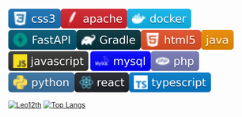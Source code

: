 <img src="css3.svg"><img src="apache.png.svg"><img src="docker.svg"><img src="FastAPI.svg"><img src="gradle.svg"><img src="html5.svg"><img src="java.svg"><img src="JavaScript.svg">
<img src="mysql.svg"><img src="php.svg"><img src="Python.svg"><img src="react.svg"><img src="Typescript.svg">

[![Leo12th](https://github-readme-stats.vercel.app/api?username=Leo12th&show_icons=true&theme=radical)](https://github.com/Leo12th) [![Top Langs](https://github-readme-stats.vercel.app/api/top-langs/?username=Leo12th&layout=compact)](https://github.com/Leo12th)














